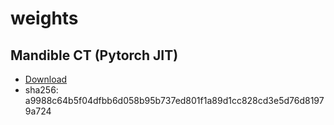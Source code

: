 # weights

## Mandible CT (Pytorch JIT)

* [Download](https://raw.githubusercontent.com/invesalius/weights/main/mandible_ct/mandible_jit_ct.pt)
* sha256: a9988c64b5f04dfbb6d058b95b737ed801f1a89d1cc828cd3e5d76d81979a724
